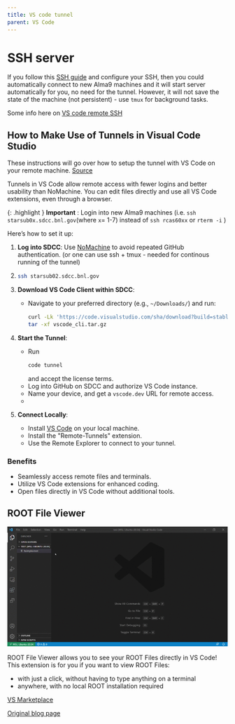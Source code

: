 ```yaml
---
title: VS code tunnel
parent: VS Code
---
```



# SSH server
If you follow this [SSH guide](/software/ssh) and configure your SSH, then you could automatically connect to new Alma9 machines and it will start server automatically for you, no need for the tunnel. However, it will not save the state of the machine (not persistent) - use `tmux` for background tasks.

Some info here on [VS code remote SSH](https://code.visualstudio.com/docs/remote/ssh)


## How to Make Use of Tunnels in Visual Code Studio

These instructions will go over how to setup the tunnel with VS Code on your remote machine. [Source](https://code.visualstudio.com/docs/remote/tunnels)

Tunnels in VS Code allow remote access with fewer logins and better usability than NoMachine. You can edit files directly and use all VS Code extensions, even through a browser. 

{: .highlight }
**Important** : Login into new Alma9 machines (i.e. `ssh starsub0x.sdcc.bnl.gov`(where `x`= 1-7) instead of `ssh rcas60xx` or `rterm -i` ) 


Here’s how to set it up:  

1. **Log into SDCC**: Use [NoMachine](no-machine.md) to avoid repeated GitHub authentication.
(or one can use ssh + tmux - needed for continous running of the tunnel)

3.  ```bash
    ssh starsub02.sdcc.bnl.gov
    ```

4. **Download VS Code Client within SDCC**:  
   - Navigate to your preferred directory (e.g., `~/Downloads/`) and run:  

     ```bash
     curl -Lk 'https://code.visualstudio.com/sha/download?build=stable&os=cli-alpine-x64' --output vscode_cli.tar.gz
     tar -xf vscode_cli.tar.gz
     ```

5. **Start the Tunnel**:  
   - Run 
     ```bash
     code tunnel
     ```
      and accept the license terms.  
   - Log into GitHub on SDCC and authorize VS Code instance.  
   - Name your device, and get a `vscode.dev` URL for remote access.
   -  
6. **Connect Locally**:  
   - Install [VS Code](https://visualstudio.microsoft.com/) on your local machine.  
   - Install the "Remote-Tunnels" extension.  
   - Use the Remote Explorer to connect to your tunnel.  

### Benefits

- Seamlessly access remote files and terminals.  
- Utilize VS Code extensions for enhanced coding.  
- Open files directly in VS Code without additional tools.


## ROOT File Viewer

![alt text](/img/vscode_extension_announcement.gif)

ROOT File Viewer allows you to see your ROOT Files directly in VS Code! This extension is for you if you want to view ROOT Files:
- with just a click, without having to type anything on a terminal
- anywhere, with no local ROOT installation required


[VS Marketplace](https://marketplace.visualstudio.com/items?itemName=albertopdrf.root-file-viewer)


[Original blog page](https://root.cern/blog/vscode-extension-announcement/) 


